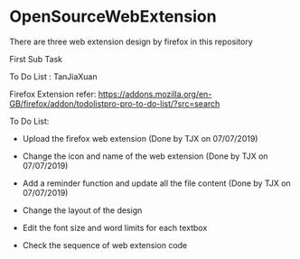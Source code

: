 # OpenSourceWebExtension

There are three web extension design by firefox in this repository

First Sub Task

To Do List : TanJiaXuan

Firefox Extension refer: https://addons.mozilla.org/en-GB/firefox/addon/todolistpro-pro-to-do-list/?src=search

To Do List:

- Upload the firefox web extension (Done by TJX on 07/07/2019)

- Change the icon and name of the web extension (Done by TJX on 07/07/2019)

- Add a reminder function and update all the file content (Done by TJX on 07/07/2019)

- Change the layout of the design

- Edit the font size and word limits for each textbox

- Check the sequence of web extension code





